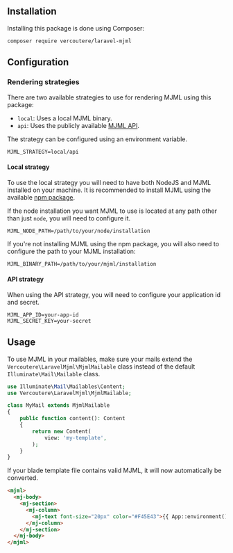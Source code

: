 ## Installation
Installing this package is done using Composer:
```
composer require vercoutere/laravel-mjml
```
## Configuration
### Rendering strategies
There are two available strategies to use for rendering MJML using this package:
- `local`: Uses a local MJML binary.
- `api`: Uses the publicly available [MJML API](https://mjml.io/api).

The strategy can be configured using an environment variable.
```
MJML_STRATEGY=local/api
```
#### Local strategy
To use the local strategy you will need to have both NodeJS and MJML installed on your machine.
It is recommended to install MJML using the available [npm package](https://www.npmjs.com/package/mjml).

If the node installation you want MJML to use is located at any path other than just `node`, you will need to configure it.
```
MJML_NODE_PATH=/path/to/your/node/installation
```
If you're not installing MJML using the npm package, you will also need to configure the path to your MJML installation:
```
MJML_BINARY_PATH=/path/to/your/mjml/installation
```
#### API strategy
When using the API strategy, you will need to configure your application id and secret.
```
MJML_APP_ID=your-app-id
MJML_SECRET_KEY=your-secret
```
## Usage
To use MJML in your mailables, make sure your mails extend the `Vercoutere\LaravelMjml\MjmlMailable` class instead of the default `Illuminate\Mail\Mailable` class.
```php
use Illuminate\Mail\Mailables\Content;
use Vercoutere\LaravelMjml\MjmlMailable;

class MyMail extends MjmlMailable
{
    public function content(): Content
    {
        return new Content(
            view: 'my-template',
        );
    }
}
```
If your blade template file contains valid MJML, it will now automatically be converted.
```html
<mjml>
  <mj-body>
    <mj-section>
      <mj-column>
        <mj-text font-size="20px" color="#F45E43">{{ App::environment() }}</mj-text>
      </mj-column>
    </mj-section>
  </mj-body>
</mjml>
```
